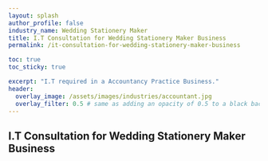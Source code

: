 ```yaml
---
layout: splash 
author_profile: false 
industry_name: Wedding Stationery Maker
title: I.T Consultation for Wedding Stationery Maker Business
permalink: /it-consultation-for-wedding-stationery-maker-business

toc: true
toc_sticky: true

excerpt: "I.T required in a Accountancy Practice Business."
header:
  overlay_image: /assets/images/industries/accountant.jpg
  overlay_filter: 0.5 # same as adding an opacity of 0.5 to a black background
---
```


## I.T Consultation for Wedding Stationery Maker Business